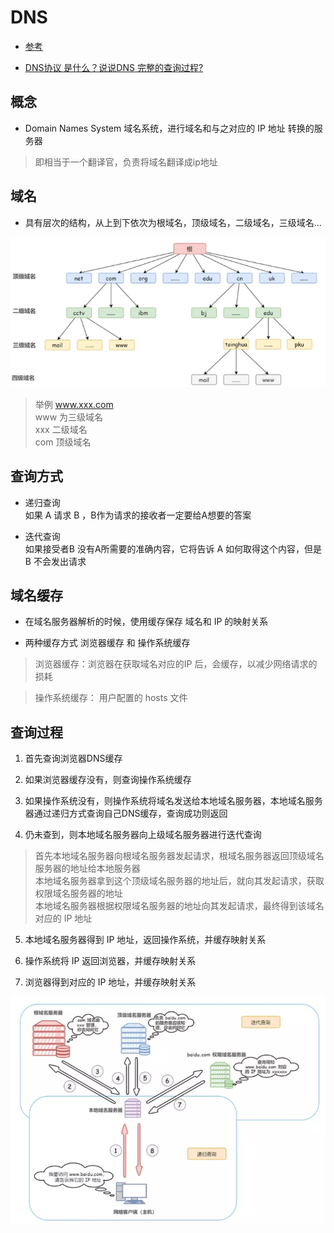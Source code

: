 # DNS

- [参考](https://mp.weixin.qq.com/s/fdc-y_1pV67fU5dpuqC3ZQ)

- [DNS协议 是什么？说说DNS 完整的查询过程?](https://vue3js.cn/interview/http/DNS.html)

## 概念

- Domain Names System 域名系统，进行域名和与之对应的 IP 地址 转换的服务器

> 即相当于一个翻译官，负责将域名翻译成ip地址

## 域名

- 具有层次的结构，从上到下依次为根域名，顶级域名，二级域名，三级域名...

![yuming](../assets/yuming.png)

> 举例 www.xxx.com  
  www 为三级域名  
  xxx 二级域名  
  com 顶级域名

## 查询方式 

- 递归查询  
  如果 A 请求 B ，B作为请求的接收者一定要给A想要的答案  

- 迭代查询  
  如果接受者B 没有A所需要的准确内容，它将告诉 A 如何取得这个内容，但是 B 不会发出请求

## 域名缓存

- 在域名服务器解析的时候，使用缓存保存 域名和 IP 的映射关系

- 两种缓存方式  浏览器缓存 和 操作系统缓存

> 浏览器缓存：浏览器在获取域名对应的IP 后，会缓存，以减少网络请求的损耗  

> 操作系统缓存： 用户配置的 hosts 文件

## 查询过程 

1. 首先查询浏览器DNS缓存

2. 如果浏览器缓存没有，则查询操作系统缓存 

3. 如果操作系统没有，则操作系统将域名发送给本地域名服务器，本地域名服务器通过递归方式查询自己DNS缓存，查询成功则返回

4. 仍未查到，则本地域名服务器向上级域名服务器进行迭代查询

> 首先本地域名服务器向根域名服务器发起请求，根域名服务器返回顶级域名服务器的地址给本地服务器  
  本地域名服务器拿到这个顶级域名服务器的地址后，就向其发起请求，获取权限域名服务器的地址  
  本地域名服务器根据权限域名服务器的地址向其发起请求，最终得到该域名对应的 IP 地址  

5. 本地域名服务器得到 IP 地址，返回操作系统，并缓存映射关系

6. 操作系统将 IP 返回浏览器，并缓存映射关系

7. 浏览器得到对应的 IP 地址，并缓存映射关系

![cx](../assets/cx.png)
